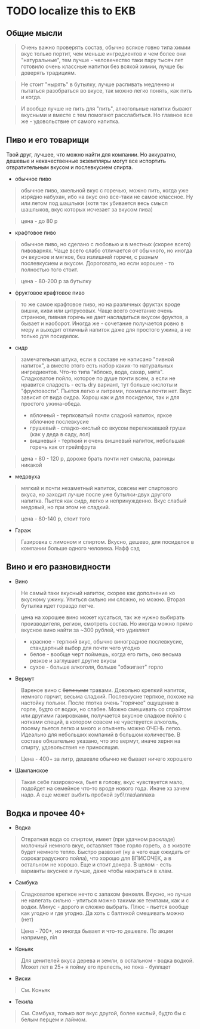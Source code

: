 # TODO localize this to EKB


## Общие мысли
> Очень важно проверять состав, обычно всякое говно типа химии вкус только портит, чем меньше ингредиентов и чем более они "натуральные", тем лучше - человечество таки пару тысяч лет готовило очень классные напитки без всякой химии, лучше бы доверять традициям.

> Не стоит "нырять" в бутылку, лучше распивать медленно и пытаться разобраться во вкусе, так можно легко понять, как пить и когда.

> И вообще лучше не пить для "пить", алкогольные напитки бывают вкусными и вместе с тем помогают расслабиться. Но главное все же - удовольствие от самого напитка.




## Пиво и его товарищи 
Твой друг, лучшее, что можно найти для компании. Но аккуратно, дешевые и некачественные экземпляры могут все испортить отвратительным вкусом и послевкусием спирта.
* обычное пиво 
> обычное пиво, хмельной вкус с горечью, можно пить, когда уже изрядно набухан, ибо на вкус оно все-таки не самое классное. Ну или летом под шашлыки (хотя так убивается весь смысл шашлыков, вкус которых исчезает за вкусом пива)

> цена - до 80 р

* крафтовое пиво
> обычное пиво, но сделано с любовью и в местных (скорее всего) пивоварнях. Чаще всего слабо отличается от обычного, но иногда оч вкусное и мягкое, без излишней горечи, с разным послевкусием и вкусом. Дороговато, но если хорошее - то полностью того стоит.

> цена - 80-200 р за бутылку

* фруктовое крафтовое пиво
> то же самое крафтовое пиво, но на различных фруктах вроде вишни, киви или цитрусовых. Чаще всего сочетание очень странное, пивная горечь не дает насладиться вкусом фруктов, а бывает и наоборот. Иногда же - сочетание получается ровно в меру и выходит отличный напиток даже для простого ужина, а не только для посиделок.

* сидр
> замечательная штука, если в составе не написано "пивной напиток", а вместо этого есть набор каких-то натуральных ингредиентов. Что-то типа "яблоко, вода, сахар, мята". Сладковатое пойло, которое по душе почти всем, а если не нравится сладость - есть dry вариант, тут больше кислоты и "фруктовости". Пьется легко и литрами, похмелья почти нет. Вкус зависит от вида сидра. Хорош как и для посиделок, так и для простого ужина-обеда.
> + яблочный - терпковатый почти сладкий напиток, яркое яблочное послевкусие
> + грушевый - сладко-кислый со вкусом перележавшей груши (как у деда в саду, лол)
> + вишневый - терпкий и очень вишневый напиток, небольшая горечь как от грейпфрута

> цена - 80 - 120 р, дороже брать почти нет смысла, разницы никакой

* медовуха
> мягкий и почти незаметный напиток, совсем нет спиртового вкуса, но заходит лучше после уже бутылки-двух другого напитка. Пьется как сидр, легко и непринужденно. Вкус слабый медовый, но при этом не сладкий.

> цена - 80-140 р, стоит того

* Гараж
> Газировка с лимоном и спиртом. Вкусно, дешево, для посиделок в компании больше одного человека. Нафф сэд

## Вино и его разновидности

* Вино
> Не самый таки вкусный напиток, скорее как дополнение ко вкусному ужину. Упиться сильно им сложно, но можно. Вторая бутылка идет гораздо легче.

> цена на хорошее вино может кусаться, так же нужно выбирать производителя, регион, смотреть состав. Но иногда можно прямо вкусное вино найти за ~300 рублей, что удивляет

> + красное - терпкий вкус, обычно виноградное послевкусие, стандартный выбор для почти чего угодно
> + белое  - вообще черт поймешь, когда его пить, оно весьма резкое и заглушает другие вкусы
> + сухое - больше алкоголя, больше "обжигает" горло

* Вермут
> Вареное вино с <s>батиными</s> травами. Довольно крепкий напиток, немного горчит, весьма сладкий. Послевкусие терпкое, похоже на настойку полыни. После глотка очень "горячее" ощущение в горле, будто от водки, но слабее. Можно смешивать со спрайтом или другими газировками, получается вкусное сладкое пойло с нотками специй, в котором совсем не чувствуется алкоголь, посему пьется легко и много и опьянеть можно ОЧЕНЬ легко. Идеально для небольших компаний в большом количестве. В составе обязательно указано, что это вермут, иначе херня на спирту, удовольствия не приносящая.

> Цена - 400+ за литр, дешевле обычно не бывает ничего хорошего

* Шампанское
> Такая себе газировочка, бьет в голову, вкус чувствуется мало, подойдет на семейное что-то вроде нового года. Иначе хз зачем надо. А еще может выбить пробкой зуб\глаз\аллаха


## Водка и прочее 40+
* Водка
> Отвратная вода со спиртом, имеет (при удачном раскладе) молочный немного вкус, оставляет твое горло гореть, а в животе будет немного тепло. Быстро развозит (ну а чего еще ожидать от сорокаградусного пойла), что хорошо для ВПИСОЧЕК, а в остальном не хорошо. Еще и стоит дохера. В целом - есть варианты вкуснее и лучше, даже чтобы нажраться в хлам. 

* Самбука
> Сладковатое крепкое нечто с запахом фенхеля. Вкусно, но лучше не налегать сильно - упиться можно такими же темпами, как и с водки. Минус - дорого и сложно выбрать. Плюс - пьется вообще как угодно и где угодно. Да хоть с балтикой смешивать можно (нет)

> Цена - 700+, но иногда бывает и что-то дешевле. По акции например, лiл

* Коньяк
> Для ценителей вкуса дерева и земли, в остальном - водка водкой. Может лет в 25+ я пойму его прелесть, но пока - буллщет

* Виски
> См. Коньяк

* Текила
> См. Самбука, только вот вкус другой, более кислый, будто бы с белым перцем и лаймом.
